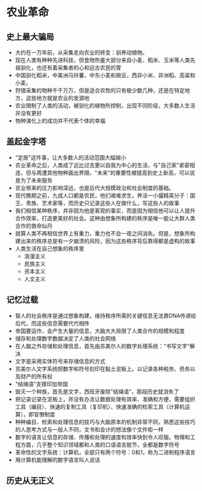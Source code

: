 #   农业革命

##  史上最大骗局

-   大约在一万年前，从采集走向农业的转变：驯养动植物。
-   现在人类有种种先进科技，但食物热量大部分来自小麦、稻米、玉米等人类先祖驯化，也还有着采集者的心和远古农民的胃
-   中国驯化稻米，中美洲马铃薯，中东小麦和豌豆，西非小米、非洲稻、高粱和小麦。
-   狩猎采集的物种千千万万，但是适合农牧的只有极少数几种，还是在特定地方，这些地方就是农业的发源地
-   农业限制了人类的活动，被驯化的植物所控制，出现不同阶级，大多数人生活并没有更好
-   物种演化上的成功并不代表个体的幸福


##  盖起金字塔

-   "定居"这件事，让大多数人的活动范围大幅缩小
-   农业革命之后，人类成了远比过去更以自我为中心的生活，与"自己家"紧密相连，但与周遭其他物种画出界限。"未来"的重要性被提高到史上新高，可以说是为了未来服务
-   农业带来的压力影响深远，也是后代大规模政治和社会制度的基础。
-   现代晚期之前，九成人口都是农民，他们艰难求生，养活一小撮精英分子：国王、贵族、艺术家等，而历史只记录这些人在做什么，写这些人的故事
-   我们相信某种秩序，并非因为他是客观的事实，而是因为相信他可以让人提升合作效率，打造更美好的社会。这种由想象所构建的秩序是唯一能让大群人类合作的救命仙丹
-   就算人类不再相信世界上有重力，重力也不会一夜之间消失。但是，想象所构建出来的秩序总是有一夕崩溃的风险，因为这些秩序背后靠得都是虚构的故事
-   人类生活在自己想象的秩序里
    -   浪漫主义
    -   民族主义
    -   资本主义
    -   人文主义


##  记忆过载

-   智人的社会秩序是通过想象构建，维持秩序所需的关键信息无法靠DNA传递给后代，而这些信息需要代代相传
-   帝国要运作，会产生大量的信息，大脑大大局限了人类合作的规模和程度
-   储存和处理数字数据决定了人类的社会网络
-   在人脑之外存储和处理信息，首先由苏美尔人的数字处理系统："书写文字"解决
-   文字是采用实体符号来存储信息的方式
-   苏美尔人文字系统把数字和符号刻印在黏土泥板上。以记录各种税务、债务以及财产的所有权
-   "结绳语"支撑印加帝国
-   毁灭一个种族，首先是文字，西班牙废除"结绳语"，那段历史就消失了
-   把记录记录在泥板上，并没有办法让数据处理有效率、准确和方便，需要组织工具（编目）、快速的复制工具（复印机）、快速准确的检索工具（计算机运算），即官僚制度
-   种种编目、检索和处理信息的技巧与大脑原本的机制非常不同，熟悉这些技巧的人思考方式与一般人不同，文书和会计的想法像个文件柜一样
-   数字的语言让信息的存储、传播和处理的速度和效率快到令人叹服。物理和工程方面，几乎整个知识领域都和人类的口语语言脱节，全都是数字符号
-   革命性的文字系统：计算机，全部只有两个符号：0和1，称为二进制程序语言
-   用计算机能理解的数字语言叫人说话



##  历史从无正义